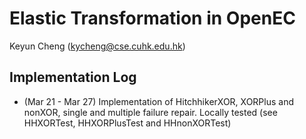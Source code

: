 # Elastic Transformation in OpenEC

Keyun Cheng (kycheng@cse.cuhk.edu.hk)

## Implementation Log

* (Mar 21 - Mar 27) Implementation of HitchhikerXOR, XORPlus and nonXOR, single and multiple failure repair. Locally tested (see HHXORTest, HHXORPlusTest and HHnonXORTest)